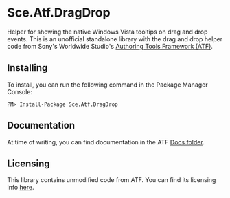 # Sce.Atf.DragDrop

Helper for showing the native Windows Vista tooltips on drag and drop events. This is an unofficial standalone library with the drag and drop helper code from Sony's Worldwide Studio's [Authoring Tools Framework (ATF)](https://github.com/SonyWWS/ATF).

## Installing

To install, you can run the following command in the Package Manager Console:

    PM> Install-Package Sce.Atf.DragDrop

## Documentation

At time of writing, you can find documentation in the ATF [Docs folder](https://github.com/SonyWWS/ATF/tree/master/Docs).

## Licensing

This library contains unmodified code from ATF. You can find its licensing info [here](https://github.com/SonyWWS/ATF/blob/master/License.txt).